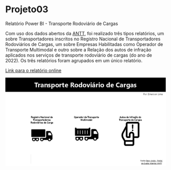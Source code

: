 # Projeto03
Relatório Power BI - Transporte Rodoviário de Cargas

Com uso dos dados abertos da [ANTT](https://dados.antt.gov.br/), foi realizado três tipos relatórios, um sobre Transportadores inscritos no Registro Nacional de Transportadores Rodoviários de Cargas, um sobre Empresas Habilitadas como Operador de Transporte Multimodal e outro sobre a Relação dos autos de infração aplicados nos serviços de transporte rodoviário de cargas (do ano de 2022). Os três relatórios foram agrupados em um único relatório.

[Link para o relatório online](https://app.powerbi.com/view?r=eyJrIjoiMzRkYjU1YTgtMjBiYi00OTIyLWJhMmUtNWY0ZDkxOGJmZmY3IiwidCI6ImQ2ODUwYTdhLTI4MmItNGUyNC1hMDBjLWI5OTM4MGVjMGJkMSJ9&pageName=ReportSectionb8fcbb4406cddae91a6a)

![alt text](https://github.com/EmersonLima1/Projeto03/blob/main/Captura%20de%20tela%202023-01-02%20190608.png)

